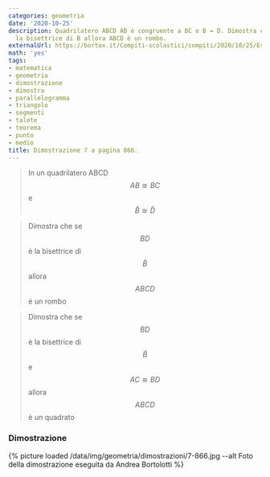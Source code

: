 ```yaml
---
categories: geometria
date: '2020-10-25'
description: Quadrilatero ABCD AB è congruente a BC e B = D. Dimostra che se BD è
  la bisettrice di B allora ABCD è un rombo.
externalUrl: https://bortox.it/Compiti-scolastici/compiti/2020/10/25/Esercizio-7-Pagina-866.html
math: 'yes'
tags:
- matematica
- geometria
- dimostrazione
- dimostra
- parallelogramma
- triangolo
- segmenti
- talete
- teorema
- punto
- medio
title: Dimostrazione 7 a pagina 866.
---
```


>In un quadrilatero ABCD $$ AB \cong BC $$ e $$ \hat{B} \cong \hat{D} $$

>Dimostra che se $$BD$$ è la bisettrice di $$\hat{B}$$ allora $$ABCD$$ è un rombo

>Dimostra che se $$BD$$ è la bisettrice di $$\hat{B}$$ e $$ AC \cong BD $$ allora $$ABCD$$ è un quadrato

### Dimostrazione

{% picture loaded /data/img/geometria/dimostrazioni/7-866.jpg --alt Foto della dimostrazione eseguita da Andrea Bortolotti %}